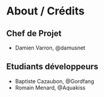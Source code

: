 ﻿# About / Crédits

## Chef de Projet

  - Damien Varron, @damusnet
  
## Etudiants développeurs

  - Baptiste Cazaubon, @Gordfang
  - Romain Menard, @Aquakiss